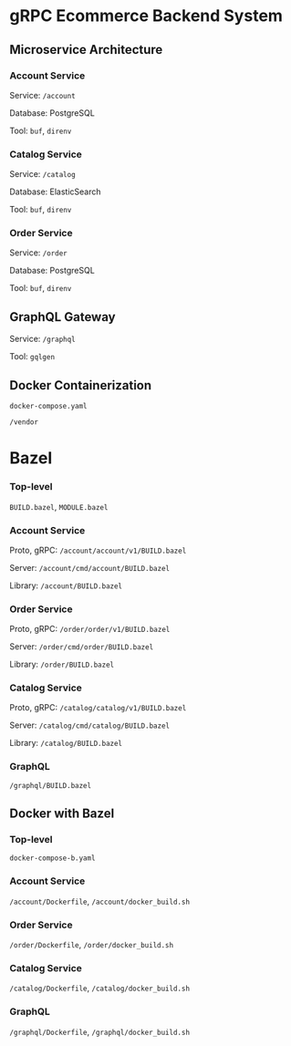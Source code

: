 # gRPC Ecommerce Backend System

## Microservice Architecture

### Account Service 
Service: `/account`

Database: PostgreSQL

Tool: `buf`, `direnv`

### Catalog Service
Service: `/catalog`

Database: ElasticSearch

Tool: `buf`, `direnv`

### Order Service
Service: `/order`

Database: PostgreSQL

Tool: `buf`, `direnv`

## GraphQL Gateway
Service: `/graphql`

Tool: `gqlgen`

## Docker Containerization
`docker-compose.yaml`

`/vendor`

# Bazel

### Top-level
`BUILD.bazel`, `MODULE.bazel`

### Account Service
Proto, gRPC: `/account/account/v1/BUILD.bazel`

Server: `/account/cmd/account/BUILD.bazel`

Library: `/account/BUILD.bazel`

### Order Service
Proto, gRPC: `/order/order/v1/BUILD.bazel`

Server: `/order/cmd/order/BUILD.bazel`

Library: `/order/BUILD.bazel`

### Catalog Service
Proto, gRPC: `/catalog/catalog/v1/BUILD.bazel`

Server: `/catalog/cmd/catalog/BUILD.bazel`

Library: `/catalog/BUILD.bazel`

### GraphQL
`/graphql/BUILD.bazel`

## Docker with Bazel

### Top-level
`docker-compose-b.yaml`

### Account Service
`/account/Dockerfile`, `/account/docker_build.sh`

### Order Service
`/order/Dockerfile`, `/order/docker_build.sh`

### Catalog Service
`/catalog/Dockerfile`, `/catalog/docker_build.sh`

### GraphQL
`/graphql/Dockerfile`, `/graphql/docker_build.sh`